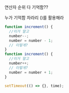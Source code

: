 <!-- @format -->

연산자 순위 다 기억함??

누가 기억함 차라리 ()를 활용해라

```js
function increment() {
  //이거 말고
  number--;
  number = number - 1;
  // 이렇게?
}
function increment() {
  //이거 말고
  number++;
  // 이렇게?
  number = number + 1;
}

setTimeout(() => {}, time);
```
